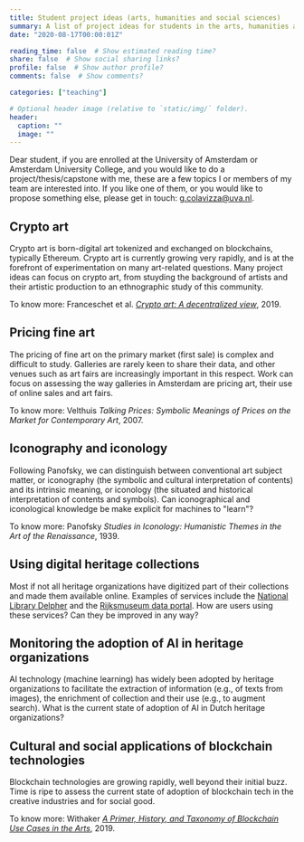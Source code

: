```yaml
---
title: Student project ideas (arts, humanities and social sciences)
summary: A list of project ideas for students in the arts, humanities and social sciences.
date: "2020-08-17T00:00:01Z"

reading_time: false  # Show estimated reading time?
share: false  # Show social sharing links?
profile: false  # Show author profile?
comments: false  # Show comments?

categories: ["teaching"]

# Optional header image (relative to `static/img/` folder).
header:
  caption: ""
  image: ""
---
```


Dear student, if you are enrolled at the University of Amsterdam or Amsterdam University College, and you would like to do a project/thesis/capstone with me, these are a few topics I or members of my team are interested into. If you like one of them, or you would like to propose something else, please get in touch: <g.colavizza@uva.nl>. 

## Crypto art

Crypto art is born-digital art tokenized and exchanged on blockchains, typically Ethereum. Crypto art is currently growing very rapidly, and is at the forefront of experimentation on many art-related questions. Many project ideas can focus on crypto art, from stuyding the background of artists and their artistic production to an ethnographic study of this community.

To know more: Franceschet et al. *[Crypto art: A decentralized view](https://arxiv.org/abs/1906.03263)*, 2019.

## Pricing fine art

The pricing of fine art on the primary market (first sale) is complex and difficult to study. Galleries are rarely keen to share their data, and other venues such as art fairs are increasingly important in this respect. Work can focus on assessing the way galleries in Amsterdam are pricing art, their use of online sales and art fairs.

To know more: Velthuis *Talking Prices: Symbolic Meanings of Prices on the Market for Contemporary Art*, 2007.

## Iconography and iconology

Following Panofsky, we can distinguish between conventional art subject matter, or iconography (the symbolic and cultural interpretation of contents) and its intrinsic meaning, or iconology (the situated and historical interpretation of contents and symbols). Can iconographical and iconological knowledge be make explicit for machines to "learn"?

To know more: Panofsky *Studies in Iconology: Humanistic Themes in the Art of the Renaissance*, 1939.

## Using digital heritage collections

Most if not all heritage organizations have digitized part of their collections and made them available online. Examples of services include the [National Library Delpher](https://www.delpher.nl) and the [Rijksmuseum data portal](https://www.rijksmuseum.nl/en/data). How are users using these services? Can they be improved in any way?

## Monitoring the adoption of AI in heritage organizations

AI technology (machine learning) has widely been adopted by heritage organizations to facilitate the extraction of information (e.g., of texts from images), the enrichment of collection and their use (e.g., to augment search). What is the current state of adoption of AI in Dutch heritage organizations?

## Cultural and social applications of blockchain technologies

Blockchain technologies are growing rapidly, well beyond their initial buzz. Time is ripe to assess the current state of adoption of blockchain tech in the creative industries and for social good.

To know more: Withaker *[A Primer, History, and Taxonomy of Blockchain Use Cases in the Arts](https://artivate.org/artivate/article/view/94)*, 2019.







